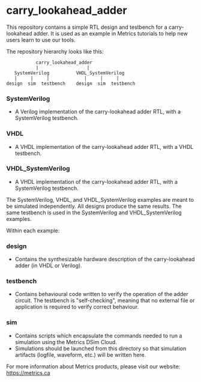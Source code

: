 # carry_lookahead_adder

This repository contains a simple RTL design and testbench for a carry-lookahead adder. It is used as an example in Metrics tutorials to help new users learn to use our tools.

The repository hierarchy looks like this:

```
           carry_lookahead_adder
           |                  |
   SystemVerilog          VHDL_SystemVerilog
   |     |     |             |     |     |
design  sim  testbench    design  sim  testbench
```
### SystemVerilog

- A Verilog implementation of the carry-lookahead adder RTL, with a SystemVerilog testbench.

### VHDL

- A VHDL implementation of the carry-lookahead adder RTL, with a VHDL testbench.

### VHDL_SystemVerilog

- A VHDL implementation of the carry-lookahead adder RTL, with a SystemVerilog testbench. 

The SystemVerilog, VHDL, and VHDL_SystemVerilog examples are meant to be simulated independently. All designs produce the same results. The same testbench is used in the SystemVerilog and VHDL_SystemVerilog examples.

Within each example:

### design

- Contains the synthesizable hardware description of the carry-lookahead adder (in VHDL or Verilog).

### testbench

- Contains behavioural code written to verify the operation of the adder circuit. The testbench is "self-checking", meaning that no external file or application is required to verify correct behaviour.

### sim

- Contains scripts which encapsulate the commands needed to run a simulation using the Metrics DSim Cloud. 
- Simulations should be launched from this directory so that simulation artifacts (logfile, waveform, etc.) will be written here.

For more information about Metrics products, please visit our website: <https://metrics.ca>
